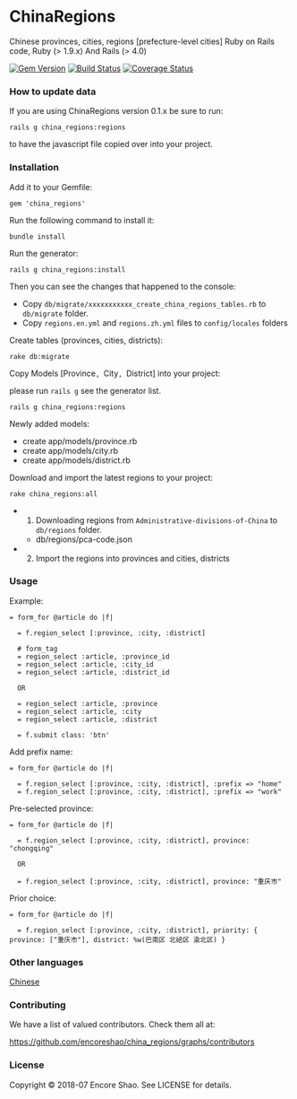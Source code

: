 # ChinaRegions

Chinese provinces, cities, regions [prefecture-level cities] Ruby on Rails code, Ruby (> 1.9.x) And Rails (> 4.0)

[![Gem Version](https://badge.fury.io/rb/crunchbase-ruby-library.svg)](https://badge.fury.io/rb/crunchbase-ruby-library)
[![Build Status](https://travis-ci.org/encoreshao/crunchbase-ruby-library.svg?branch=master)](https://travis-ci.org/encoreshao/crunchbase-ruby-library)
[![Coverage Status](https://coveralls.io/repos/github/encoreshao/crunchbase-ruby-library/badge.svg)](https://coveralls.io/github/encoreshao/crunchbase-ruby-library)

### How to update data

If you are using ChinaRegions version 0.1.x be sure to run:

    rails g china_regions:regions

to have the javascript file copied over into your project.

### Installation

Add it to your Gemfile:

    gem 'china_regions'

Run the following command to install it:

    bundle install

Run the generator:

    rails g china_regions:install

   Then you can see the changes that happened to the console:
   * Copy `db/migrate/xxxxxxxxxxx_create_china_regions_tables.rb` to `db/migrate` folder.
   * Copy `regions.en.yml` and `regions.zh.yml` files to `config/locales` folders

Create tables (provinces, cities, districts):

    rake db:migrate

Copy Models [Province`, `City`, `District] into your project:

  please run `rails g` see the generator list.

    rails g china_regions:regions

Newly added models:

  - create  app/models/province.rb
  - create  app/models/city.rb
  - create  app/models/district.rb

Download and import the latest regions to your project:

    rake china_regions:all

  * 1. Downloading regions from `Administrative-divisions-of-China` to `db/regions` folder.
    - db/regions/pca-code.json
  * 2. Import the regions into provinces and cities, districts

### Usage

Example:

    = form_for @article do |f|

      = f.region_select [:province, :city, :district]

      # form_tag
      = region_select :article, :province_id
      = region_select :article, :city_id
      = region_select :article, :district_id

      OR

      = region_select :article, :province
      = region_select :article, :city
      = region_select :article, :district

      = f.submit class: 'btn'

Add prefix name:

    = form_for @article do |f|

      = f.region_select [:province, :city, :district], :prefix => "home"
      = f.region_select [:province, :city, :district], :prefix => "work"


Pre-selected province:

    = form_for @article do |f|

      = f.region_select [:province, :city, :district], province: "chongqing"

      OR

      = f.region_select [:province, :city, :district], province: "重庆市"

Prior choice:

    = form_for @article do |f|

      = f.region_select [:province, :city, :district], priority: { province: ["重庆市"], district: %w(巴南区 北碚区 渝北区) }


### Other languages

[Chinese](https://github.com/encoreshao/china_regions/blob/master/README.zh.md)

### Contributing

We have a list of valued contributors. Check them all at:

https://github.com/encoreshao/china_regions/graphs/contributors


### License

Copyright © 2018-07 Encore Shao. See LICENSE for details.

